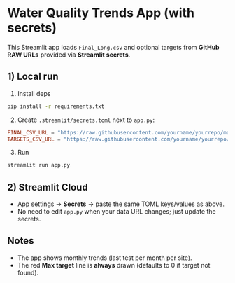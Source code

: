# Water Quality Trends App (with secrets)

This Streamlit app loads `Final_Long.csv` and optional targets from **GitHub RAW URLs** provided via **Streamlit secrets**.

## 1) Local run

1. Install deps
```bash
pip install -r requirements.txt
```
2. Create `.streamlit/secrets.toml` next to `app.py`:
```toml
FINAL_CSV_URL = "https://raw.githubusercontent.com/yourname/yourrepo/main/Final_Long.csv"
TARGETS_CSV_URL = "https://raw.githubusercontent.com/yourname/yourrepo/main/param_targets_max_only.csv"
```
3. Run
```bash
streamlit run app.py
```

## 2) Streamlit Cloud

- App settings → **Secrets** → paste the same TOML keys/values as above.
- No need to edit `app.py` when your data URL changes; just update the secrets.

## Notes
- The app shows monthly trends (last test per month per site).
- The red **Max target** line is **always** drawn (defaults to 0 if target not found).

